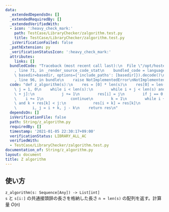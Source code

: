 ```yaml
---
data:
  _extendedDependsOn: []
  _extendedRequiredBy: []
  _extendedVerifiedWith:
  - icon: ':heavy_check_mark:'
    path: TestCase/LibraryChecker/zalgorithm.test.py
    title: TestCase/LibraryChecker/zalgorithm.test.py
  _isVerificationFailed: false
  _pathExtension: py
  _verificationStatusIcon: ':heavy_check_mark:'
  attributes:
    links: []
  bundledCode: "Traceback (most recent call last):\n  File \"/opt/hostedtoolcache/Python/3.9.2/x64/lib/python3.9/site-packages/onlinejudge_verify/documentation/build.py\"\
    , line 71, in _render_source_code_stat\n    bundled_code = language.bundle(stat.path,\
    \ basedir=basedir, options={'include_paths': [basedir]}).decode()\n  File \"/opt/hostedtoolcache/Python/3.9.2/x64/lib/python3.9/site-packages/onlinejudge_verify/languages/python.py\"\
    , line 96, in bundle\n    raise NotImplementedError\nNotImplementedError\n"
  code: "def z_algorithm(s):\n    res = [0] * len(s)\n    res[0] = len(s)\n    i,\
    \ j = 1, 0\n    while i < len(s):\n        while i + j < len(s) and s[j] == s[i\
    \ + j]:\n            j += 1\n        res[i] = j\n        if j == 0:\n        \
    \    i += 1\n            continue\n        k = 1\n        while i + k < len(s)\
    \ and k + res[k] < j:\n            res[i + k] = res[k]\n            k += 1\n \
    \       i, j = i + k, j - k\n    return res\n"
  dependsOn: []
  isVerificationFile: false
  path: String/z_algorithm.py
  requiredBy: []
  timestamp: '2021-01-05 22:30:17+09:00'
  verificationStatus: LIBRARY_ALL_AC
  verifiedWith:
  - TestCase/LibraryChecker/zalgorithm.test.py
documentation_of: String/z_algorithm.py
layout: document
title: Z algorithm
---
```

## 使い方
`z_algorithm(s: Sequence[Any]) -> List[int]`  
`s` と `s[i:]` の共通接頭辞の長さを格納した長さ `n = len(s)` の配列を返す。計算量 $O(n)$

